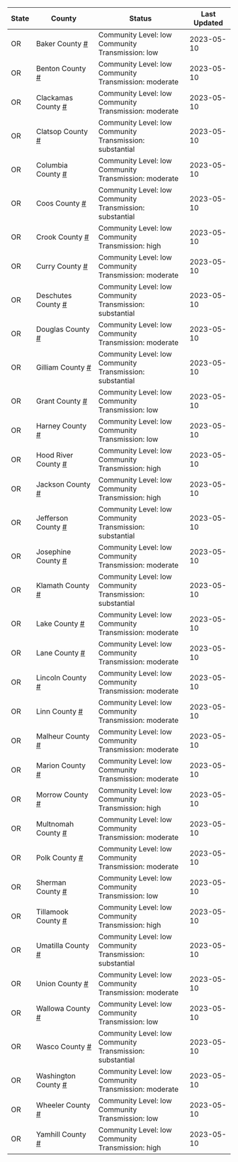 State | County | Status | Last Updated
--- | --- | --- | --- 
OR | Baker County <a href="#baker_county">#</a> | <a name="baker_county"></a>Community Level: low<br/>Community Transmission: low | 2023-05-10
OR | Benton County <a href="#benton_county">#</a> | <a name="benton_county"></a>Community Level: low<br/>Community Transmission: moderate | 2023-05-10
OR | Clackamas County <a href="#clackamas_county">#</a> | <a name="clackamas_county"></a>Community Level: low<br/>Community Transmission: moderate | 2023-05-10
OR | Clatsop County <a href="#clatsop_county">#</a> | <a name="clatsop_county"></a>Community Level: low<br/>Community Transmission: substantial | 2023-05-10
OR | Columbia County <a href="#columbia_county">#</a> | <a name="columbia_county"></a>Community Level: low<br/>Community Transmission: moderate | 2023-05-10
OR | Coos County <a href="#coos_county">#</a> | <a name="coos_county"></a>Community Level: low<br/>Community Transmission: substantial | 2023-05-10
OR | Crook County <a href="#crook_county">#</a> | <a name="crook_county"></a>Community Level: low<br/>Community Transmission: high | 2023-05-10
OR | Curry County <a href="#curry_county">#</a> | <a name="curry_county"></a>Community Level: low<br/>Community Transmission: moderate | 2023-05-10
OR | Deschutes County <a href="#deschutes_county">#</a> | <a name="deschutes_county"></a>Community Level: low<br/>Community Transmission: substantial | 2023-05-10
OR | Douglas County <a href="#douglas_county">#</a> | <a name="douglas_county"></a>Community Level: low<br/>Community Transmission: moderate | 2023-05-10
OR | Gilliam County <a href="#gilliam_county">#</a> | <a name="gilliam_county"></a>Community Level: low<br/>Community Transmission: substantial | 2023-05-10
OR | Grant County <a href="#grant_county">#</a> | <a name="grant_county"></a>Community Level: low<br/>Community Transmission: low | 2023-05-10
OR | Harney County <a href="#harney_county">#</a> | <a name="harney_county"></a>Community Level: low<br/>Community Transmission: low | 2023-05-10
OR | Hood River County <a href="#hood_river_county">#</a> | <a name="hood_river_county"></a>Community Level: low<br/>Community Transmission: high | 2023-05-10
OR | Jackson County <a href="#jackson_county">#</a> | <a name="jackson_county"></a>Community Level: low<br/>Community Transmission: high | 2023-05-10
OR | Jefferson County <a href="#jefferson_county">#</a> | <a name="jefferson_county"></a>Community Level: low<br/>Community Transmission: substantial | 2023-05-10
OR | Josephine County <a href="#josephine_county">#</a> | <a name="josephine_county"></a>Community Level: low<br/>Community Transmission: moderate | 2023-05-10
OR | Klamath County <a href="#klamath_county">#</a> | <a name="klamath_county"></a>Community Level: low<br/>Community Transmission: substantial | 2023-05-10
OR | Lake County <a href="#lake_county">#</a> | <a name="lake_county"></a>Community Level: low<br/>Community Transmission: moderate | 2023-05-10
OR | Lane County <a href="#lane_county">#</a> | <a name="lane_county"></a>Community Level: low<br/>Community Transmission: moderate | 2023-05-10
OR | Lincoln County <a href="#lincoln_county">#</a> | <a name="lincoln_county"></a>Community Level: low<br/>Community Transmission: moderate | 2023-05-10
OR | Linn County <a href="#linn_county">#</a> | <a name="linn_county"></a>Community Level: low<br/>Community Transmission: moderate | 2023-05-10
OR | Malheur County <a href="#malheur_county">#</a> | <a name="malheur_county"></a>Community Level: low<br/>Community Transmission: moderate | 2023-05-10
OR | Marion County <a href="#marion_county">#</a> | <a name="marion_county"></a>Community Level: low<br/>Community Transmission: moderate | 2023-05-10
OR | Morrow County <a href="#morrow_county">#</a> | <a name="morrow_county"></a>Community Level: low<br/>Community Transmission: high | 2023-05-10
OR | Multnomah County <a href="#multnomah_county">#</a> | <a name="multnomah_county"></a>Community Level: low<br/>Community Transmission: moderate | 2023-05-10
OR | Polk County <a href="#polk_county">#</a> | <a name="polk_county"></a>Community Level: low<br/>Community Transmission: moderate | 2023-05-10
OR | Sherman County <a href="#sherman_county">#</a> | <a name="sherman_county"></a>Community Level: low<br/>Community Transmission: low | 2023-05-10
OR | Tillamook County <a href="#tillamook_county">#</a> | <a name="tillamook_county"></a>Community Level: low<br/>Community Transmission: high | 2023-05-10
OR | Umatilla County <a href="#umatilla_county">#</a> | <a name="umatilla_county"></a>Community Level: low<br/>Community Transmission: substantial | 2023-05-10
OR | Union County <a href="#union_county">#</a> | <a name="union_county"></a>Community Level: low<br/>Community Transmission: moderate | 2023-05-10
OR | Wallowa County <a href="#wallowa_county">#</a> | <a name="wallowa_county"></a>Community Level: low<br/>Community Transmission: low | 2023-05-10
OR | Wasco County <a href="#wasco_county">#</a> | <a name="wasco_county"></a>Community Level: low<br/>Community Transmission: substantial | 2023-05-10
OR | Washington County <a href="#washington_county">#</a> | <a name="washington_county"></a>Community Level: low<br/>Community Transmission: moderate | 2023-05-10
OR | Wheeler County <a href="#wheeler_county">#</a> | <a name="wheeler_county"></a>Community Level: low<br/>Community Transmission: low | 2023-05-10
OR | Yamhill County <a href="#yamhill_county">#</a> | <a name="yamhill_county"></a>Community Level: low<br/>Community Transmission: high | 2023-05-10
